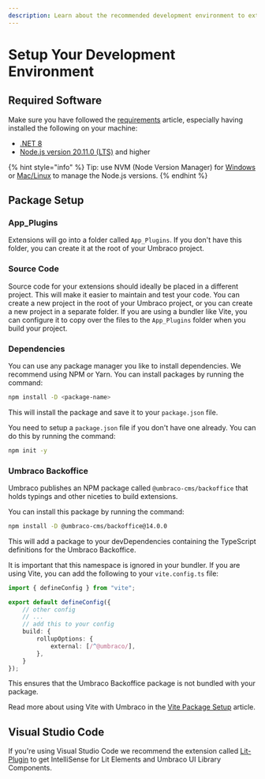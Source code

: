 ```yaml
---
description: Learn about the recommended development environment to extend Umbraco
---
```


# Setup Your Development Environment

## Required Software

Make sure you have followed the [requirements](../../../fundamentals/setup/requirements.md) article, especially having installed the following on your machine:

* [.NET 8](https://dotnet.microsoft.com/en-us/download)
* [Node.js version 20.11.0 (LTS)](https://nodejs.org/en/download/prebuilt-installer) and higher

{% hint style="info" %}
Tip: use NVM (Node Version Manager) for [Windows](https://github.com/coreybutler/nvm-windows) or [Mac/Linux](https://github.com/nvm-sh/nvm) to manage the Node.js versions.
{% endhint %}

## Package Setup

### App\_Plugins

Extensions will go into a folder called `App_Plugins`. If you don't have this folder, you can create it at the root of your Umbraco project.

### Source Code

Source code for your extensions should ideally be placed in a different project. This will make it easier to maintain and test your code. You can create a new project in the root of your Umbraco project, or you can create a new project in a separate folder. If you are using a bundler like Vite, you can configure it to copy over the files to the `App_Plugins` folder when you build your project.

### Dependencies

You can use any package manager you like to install dependencies. We recommend using NPM or Yarn. You can install packages by running the command:

```bash
npm install -D <package-name>
```

This will install the package and save it to your `package.json` file.

You need to setup a `package.json` file if you don't have one already. You can do this by running the command:

```bash
npm init -y
```

### Umbraco Backoffice

Umbraco publishes an NPM package called `@umbraco-cms/backoffice` that holds typings and other niceties to build extensions.

You can install this package by running the command:

```bash
npm install -D @umbraco-cms/backoffice@14.0.0
```

This will add a package to your devDependencies containing the TypeScript definitions for the Umbraco Backoffice.

It is important that this namespace is ignored in your bundler. If you are using Vite, you can add the following to your `vite.config.ts` file:

```ts
import { defineConfig } from "vite";

export default defineConfig({
    // other config
    // ...
    // add this to your config
    build: {
        rollupOptions: {
            external: [/^@umbraco/],
        },
    }
});
```

This ensures that the Umbraco Backoffice package is not bundled with your package.

Read more about using Vite with Umbraco in the [Vite Package Setup](vite-package-setup.md) article.

## Visual Studio Code

If you're using Visual Studio Code we recommend the extension called [Lit-Plugin](https://marketplace.visualstudio.com/items?itemName=runem.lit-plugin) to get IntelliSense for Lit Elements and Umbraco UI Library Components.
